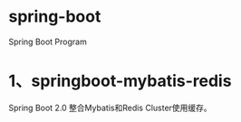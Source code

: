 # spring-boot
Spring Boot Program

# 1、springboot-mybatis-redis
Spring Boot 2.0 整合Mybatis和Redis Cluster使用缓存。
